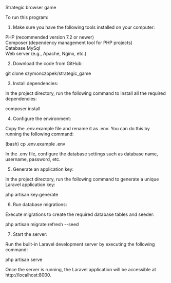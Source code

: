 Strategic browser game

To run this program:

1. Make sure you have the following tools installed on your computer:

PHP (recommended version 7.2 or newer)</br>
Composer (dependency management tool for PHP projects)</br>
Database MySql</br>
Web server (e.g., Apache, Nginx, etc.)</br>

2. Download the code from GitHub:

git clone szymonczopek/strategic_game

3. Install dependencies:

In the project directory, run the following command to install all the required dependencies:

composer install

4. Configure the environment:

Copy the .env.example file and rename it as .env. You can do this by running the following command:

(bash)
cp .env.example .env

In the .env file, configure the database settings such as database name, username, password, etc.

5. Generate an application key:

In the project directory, run the following command to generate a unique Laravel application key:

php artisan key:generate

6. Run database migrations:

Execute migrations to create the required database tables and seeder:

php artisan migrate:refresh --seed

7. Start the server:

Run the built-in Laravel development server by executing the following command:

php artisan serve

Once the server is running, the Laravel application will be accessible at http://localhost:8000.
